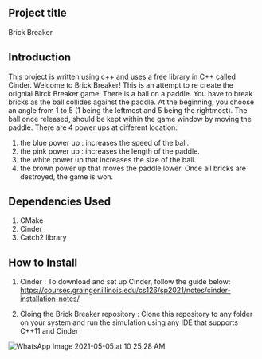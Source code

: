 
## Project title
Brick Breaker

## Introduction
This project is written using c++ and uses a free library in C++ called Cinder.
Welcome to Brick Breaker!
This is an attempt to re create the orignial Birck Breaker game. There is a ball on a paddle. You have to break bricks as the ball collides against the paddle. At the beginning, you choose an angle from
1 to 5 (1 being the leftmost and 5 being the rightmost). The ball once released, should be kept within the game window by moving the paddle.
There are 4 power ups at different location:
1) the blue power up : increases the speed of the ball.
2) the pink power up : increases the length of the paddle.
3) the white power up that increases the size of the ball.
4) the brown power up that moves the paddle lower.
Once all bricks are destroyed, the game is won.

## Dependencies Used
1) CMake
2) Cinder
3) Catch2 library

## How to Install
1) Cinder : To download and set up Cinder, follow the guide below:
https://courses.grainger.illinois.edu/cs126/sp2021/notes/cinder-installation-notes/

2) Cloing the Brick Breaker repository : Clone this repository to any folder on your system and run the simulation using any IDE that supports C++11 and Cinder

![WhatsApp Image 2021-05-05 at 10 25 28 AM](https://user-images.githubusercontent.com/73796485/117098574-8565cc80-ad8c-11eb-9983-eb0da886b80a.jpeg)

